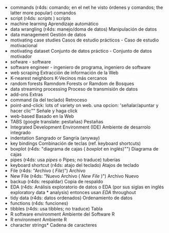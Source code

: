 * commands (r4ds: comando; en el net he visto órdenes y comandos; the latter more popular) comandos
* script (r4ds: _scripts_ ) scripts
* machine learning  Aprendizaje automático
* data wrangling (r4ds: manejo/doma de datos) Manipulación de datos
* data management  Gestión de datos
* motivating case studies Casos de estudio prácticos - Caso de estudio motivacional 
* motivating dataset  Conjunto de datos práctico - Conjunto de datos motivador
* sofware - software
* software engineer - ingeniero de programa, ingeniero de software
* web scraping Extracción de información de la Web
* K-nearest neighbors K-Vecinos más cercanos  
* random forests Ramndom Forests or Ramdom de Bosques 
* data streaming processing Proceso de transmisión de datos
* add-ons Extras
* command (la del teclado)  Retroceso
* point-and-click: lots of variety on web. una opcion: 'señalar/apuntar y hacer clic"" Señale y haga click
* web-based Basado en la Web 
* TABS (google translate: pestañas) Pestañas
* Integrated Development Environment (IDE) Ambiente de desarrolo integrado
* indentation Sangrado or Sangría (anyway)
* key bindings Combinación de teclas (ref. keyboard shortcuts) 
* boxplot (r4ds: "diagrama de cajas ( _boxplot_ en inglés)"") Diagrama de cajas
* pipes (r4ds: usa _pipes_ o Pipes; no traduce) tuberías
* keyboard shortcut (r4ds: atajo del teclado) Atajos de teclado
* File (r4ds: "Archivo ( _File_)") Archivo
* New File (r4ds: "Nuevo Archivo ( _New File_ )") Archivo Nuevo
* backup (r4ds: respaldar) Copia de respaldo
* EDA (r4ds: Análisis exploratorio de datos o EDA (por sus siglas en inglés exploratory data * analysis) entonces usan _EDA_ throughout
* tidy data (r4ds: datos ordenados) Ordenamiento de datos
* functions (r4ds: funciones) 
* tibbles (r4ds: usa tibbles; no traduce) Tabla
* R software environment Ambiente del Software R
* R environment Ambiente R
* character strings* Cadena de caracteres 
